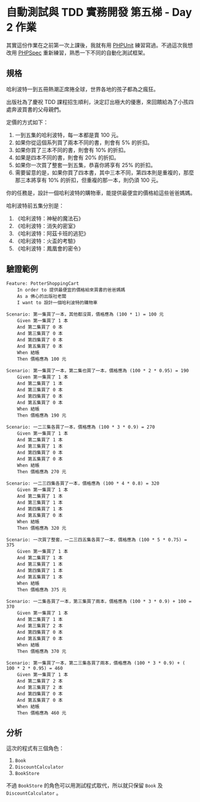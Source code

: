 # 自動測試與 TDD 實務開發 第五梯 - Day 2 作業

其實這份作業在之前第一次上課後，我就有用 [PHPUnit](https://phpunit.de/) 練習寫過。不過這次我想改用 [PHPSpec](https://www.phpspec.net/) 重新練習，熟悉一下不同的自動化測試框架。

## 規格

哈利波特一到五冊熱潮正席捲全球，世界各地的孩子都為之瘋狂。

出版社為了慶祝 TDD 課程招生順利，決定訂出極大的優惠，來回饋給為了小孩四處奔波買書的父母親們。

定價的方式如下：

1. 一到五集的哈利波特，每一本都是賣 100 元。
2. 如果你從這個系列買了兩本不同的書，則會有 5% 的折扣。
3. 如果你買了三本不同的書，則會有 10% 的折扣。
4. 如果是四本不同的書，則會有 20% 的折扣。
5. 如果你一次買了整套一到五集，恭喜你將享有 25% 的折扣。
6. 需要留意的是，如果你買了四本書，其中三本不同，第四本則是重複的，那麼那三本將享有 10% 的折扣，但重複的那一本，則仍須 100 元。

你的任務是，設計一個哈利波特的購物車，能提供最便宜的價格給這些爸爸媽媽。

哈利波特前五集分別是：

1. 《哈利波特：神秘的魔法石》
1. 《哈利波特：消失的密室》
1. 《哈利波特：阿茲卡班的逃犯》
1. 《哈利波特：火盃的考驗》
1. 《哈利波特：鳳凰會的密令》

## 驗證範例

```gherkin
Feature: PotterShoppingCart
	In order to 提供最便宜的價格給來買書的爸爸媽媽
	As a 佛心的出版社老闆
	I want to 設計一個哈利波特的購物車

Scenario: 第一集買了一本，其他都沒買，價格應為 (100 * 1) = 100 元
	Given 第一集買了 1 本
	And 第二集買了 0 本
	And 第三集買了 0 本
	And 第四集買了 0 本
	And 第五集買了 0 本
	When 結帳
	Then 價格應為 100 元

Scenario: 第一集買了一本，第二集也買了一本，價格應為 (100 * 2 * 0.95) = 190
	Given 第一集買了 1 本
	And 第二集買了 1 本
	And 第三集買了 0 本
	And 第四集買了 0 本
	And 第五集買了 0 本
	When 結帳
	Then 價格應為 190 元

Scenario: 一二三集各買了一本，價格應為 (100 * 3 * 0.9) = 270
	Given 第一集買了 1 本
	And 第二集買了 1 本
	And 第三集買了 1 本
	And 第四集買了 0 本
	And 第五集買了 0 本
	When 結帳
	Then 價格應為 270 元

Scenario: 一二三四集各買了一本，價格應為 (100 * 4 * 0.8) = 320
	Given 第一集買了 1 本
	And 第二集買了 1 本
	And 第三集買了 1 本
	And 第四集買了 1 本
	And 第五集買了 0 本
	When 結帳
	Then 價格應為 320 元

Scenario: 一次買了整套，一二三四五集各買了一本，價格應為 (100 * 5 * 0.75) = 375
	Given 第一集買了 1 本
	And 第二集買了 1 本
	And 第三集買了 1 本
	And 第四集買了 1 本
	And 第五集買了 1 本
	When 結帳
	Then 價格應為 375 元

Scenario: 一二集各買了一本，第三集買了兩本，價格應為 (100 * 3 * 0.9) + 100 = 370
	Given 第一集買了 1 本
	And 第二集買了 1 本
	And 第三集買了 2 本
	And 第四集買了 0 本
	And 第五集買了 0 本
	When 結帳
	Then 價格應為 370 元

Scenario: 第一集買了一本，第二三集各買了兩本，價格應為 (100 * 3 * 0.9) + ( 100 * 2 * 0.95) = 460
	Given 第一集買了 1 本
	And 第二集買了 2 本
	And 第三集買了 2 本
	And 第四集買了 0 本
	And 第五集買了 0 本
	When 結帳
	Then 價格應為 460 元
```

## 分析

這次的程式有三個角色：

1. `Book`
1. `DiscountCalculator`
1. `BookStore`

不過 `BookStore` 的角色可以用測試程式取代，所以就只保留 `Book` 及 `DiscountCalculator` 。
